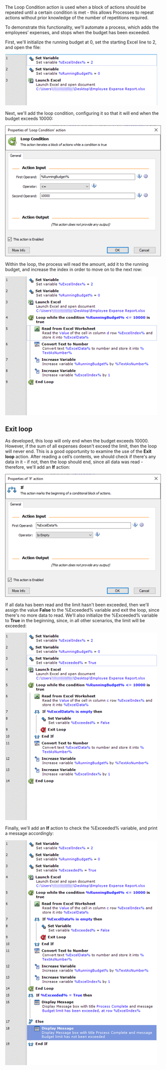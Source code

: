 The Loop Condition action is used when a block of actions should be repeated until a certain condition is met - this allows Processes to repeat actions without prior knowledge of the number of repetitions required.

To demonstrate this functionality, we'll automate a process, which adds the employees’ expenses, and stops when the budget has been exceeded.

First, we'll initialize the running budget at 0, set the starting Excel line to 2, and open the file:

![workspace example 2](..\media\workspace-example-2.png)

Next, we'll add the loop condition, configuring it so that it will end when the budget exceeds 10000:

![loop condition action properties continued](..\media\loop-condition-action-properties-continued.png)

Within the loop, the process will read the amount, add it to the running budget, and increase the index in order to move on to the next row:

![loop condition workspace example](..\media\loop-condition-workspace-example.png)

## Exit loop

As developed, this loop will only end when the budget exceeds 10000. However, if the sum of all expenses doesn't exceed the limit, then the loop will never end.
This is a good opportunity to examine the use of the **Exit loop** action. After reading a cell’s contents, we should check if there's any data in it - if not, then the loop should end, since all data was read - therefore, we'll add an **If** action:

![if action properties](..\media\if-action-properties.png)

If all data has been read and the limit hasn't been exceeded, then we'll assign the value **False** to the %Exceeded% variable and exit the loop, since there's no more data to read. We'll also initialize the %Exceeded% variable to **True** in the beginning, since, in all other scenarios, the limit will be exceeded:

![loop condition if workspace example](..\media\loop-condition-if-workspace-example.png)

Finally, we'll add an **If** action to check the %Exceeded% variable, and print a message accordingly:

![loop condition if workspace example 2](..\media\loop-condition-if-workspace-example-2.png)


